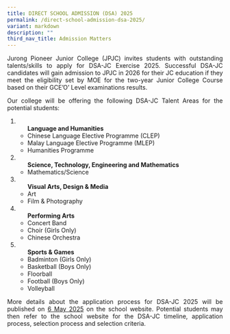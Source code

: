 ```yaml
---
title: DIRECT SCHOOL ADMISSION (DSA) 2025
permalink: /direct-school-admission-dsa-2025/
variant: markdown
description: ""
third_nav_title: Admission Matters
---
```

<div align="justify">	
	
<p>Jurong Pioneer Junior College (JPJC) invites students with outstanding talents/skills to apply for DSA-JC Exercise 2025. Successful DSA-JC candidates will gain admission to JPJC in 2026 for their JC education if they meet the eligibility set by MOE for the two-year Junior College Course based on their GCE’O’ Level examinations results. </p>

<p>Our college will be offering the following DSA-JC Talent Areas for the potential students:
</p>
	
<ol><li><ul><b>	Language and Humanities </b>
<li>Chinese Language Elective Programme (CLEP)</li>
<li>Malay Language Elective Programme (MLEP)</li>
<li>Humanities Programme</li> </ul></li>
	
<li><ul><b>Science, Technology, Engineering and Mathematics</b>
<li>Mathematics/Science</li></ul></li>
	
<li><ul><b>Visual Arts, Design &amp; Media</b>
<li>Art</li>
<li>Film &amp; Photography</li></ul></li>
	
<li><ul><b>Performing Arts</b>
<li>Concert Band</li>
<li>Choir (Girls Only)</li>
<li>Chinese Orchestra</li></ul></li>
	
<li><ul><b>Sports &amp; Games</b>
<li>Badminton (Girls Only)</li>
<li>Basketball (Boys Only)</li>
<li>Floorball</li>
<li>Football (Boys Only)</li>
<li>Volleyball</li></ul></li></ol>

<p>More details about the application process for DSA-JC 2025 will be published on <u>6 May 2025</u> on the school website. Potential students may then refer to the school website for the DSA-JC timeline, application process, selection process and selection criteria.</p></div>






<div hidden="">
<div align="justify">	
<br>
	
<p>Jurong Pioneer Junior College (JPJC) invites students with outstanding talents/skills to apply for DSA-JC Exercise 2025. DSA-JC is open to all SEC4E/Sec 5NA O-Level graduating cohort studying in mainstream secondary schools. </p>

<p>DSA-JC applicants must fulfil the age requirement to be eligible for DSA-JC. As of 1 Jan of the year of JC1 admission, applicants who are:</p>
<ul><li> Singapore Citizen (SC) or Singapore Permanent Resident (SPR) - must be between 16 and 20+ years old.</li>
<li>	Non-SC/SPR - must be between 16 and 18+ years old.</li></ul>

<p><i>Successful DSA-JC candidates are <b>NOT</b> allowed to participate in the Joint Admissions Exercise. They will also <b>NOT</b> be allowed to transfer to another school after the release of the GCE ‘O’ Level examination results. They are expected to honour their commitment to the DSA-JC schools and to participate in activities related to the talent selected in, for the duration of the programme admitted to. Students who do not fulfill their DSA commitment without valid reason may be required to transfer out to another school.</i>
	
</p>
	
<p></p><h5><b>Application Procedures</b></h5> 
<ol><li><ul>All applicants are to submit their application form through the website using the link: <a href="https://dsa.jpjc.edu.sg"> https://dsa.jpjc.edu.sg</a> from <b>7 May 2025</b>, onward.  All applications must be submitted latest by:
<ul><li>DSA Phase 1: <b>25 Jul 2025</b><br>
<i>	(DSA Phase 1 applicants will receive notification from the school by 1 Aug if they are shortlisted for Direct School Admission (DSA) selection.)</i>
</li><li>DSA Phase 2: <b>15 Aug 2025</b><br>
<i>(DSA Phase 2 applicants will receive notification from the school by 22 Aug if they are shortlisted for Direct School Admission (DSA) selection.)</i></li></ul></ul>

</li><li><ul>Applicants should clearly indicate their area of interest/talent/expertise and highlight their achievement for the college’s consideration. </ul>

</li><li><ul>Applicants who are not offered a place in Phase 1 need not apply for Phase 2 as the first application will be considered for both phases. </ul>

</li><li><ul>It is the applicant’s responsibility to provide accurate and complete information. An applicant found with false declaration will be rejected immediately.</ul>
	
	
</li><li><ul>All applicants will have to submit the following documents online:
<ul><li>	Secondary 3 End-of-Year and/or Secondary 4E/5N(A) Mid-Year results (if Mid-Year examination was conducted) </li>
<li>Latest CCA Records </li>
<li>Art Portfolio (if applicable)</li> 
<li>Relevant certifications and records of achievement in national competitions related to the area of talent.</li>
	<li>Any other supporting documents (if applicable)</li></ul></ul></li>
	
<li><ul><b>Shortlisted</b> students will be invited for interview/audition/aptitude test/written assessment in JPJC if they meet the eligibility stated in the table. Please refer to the relevant areas of talent for more information.</ul></li></ol>
	
<h5><b><u>ENQUIRIES</u></b></h5>	
	
<p>	General information on the DSA-JC Exercise can be found on MOE’s website <a href="https://www.moe.gov.sg/post-secondary/admissions/dsa"> https://www.moe.gov.sg/post-secondary/admissions/dsa</a></p>
	
<p>If you have any enquiries, please contact:<br>
</p><ul><li>Ms Leo Ying Ching, Head of Department (Physical Education &amp; Co-Curricular Activities) at tel no. 65646878 or email <a href="mailto:leo_ying_ching@moe.edu.sg"> leo_ying_ching@moe.edu.sg</a> or <a href="mailto:leo_ying_ching@schools.gov.sg">leo_ying_ching@schools.gov.sg</a></li></ul>
<p></p>
</div>
	
	
<div align="justify">		
<h5><b><u>	DIRECT SCHOOL ADMISSION FOR JURONG PIONEER JUNIOR COLLEGE (DSA-JPJC) 2025 </u></b></h5>
<p>JPJC will consider direct admission for the following programmes and CCAs:</p>

	
<figure><center><iframe scrolling="no" height="5400px" width="1000px" src="https://docs.google.com/document/d/e/2PACX-1vQfLHYcsNUtVaWByBrij-MItaNBaax7EAFoF4xUCxnhE8lynYzyLtiDxNJ6erTPyg/pub?embedded=true"></iframe>	</center></figure>

</div></div>